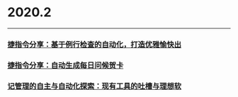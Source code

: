 # 2020.2
****
### [捷指令分享：基于例行检查的自动化，打造优雅愉快出](210202-100033.html)
### [捷指令分享：自动生成每日问候贺卡](210202-100044.html)
### [记管理的自主与自动化探索：现有工具的吐槽与理想软](210202-100024.html)